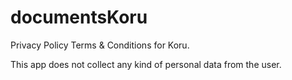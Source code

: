 # documentsKoru
Privacy Policy Terms & Conditions for Koru.


This app does not collect any kind of personal data from the user.
